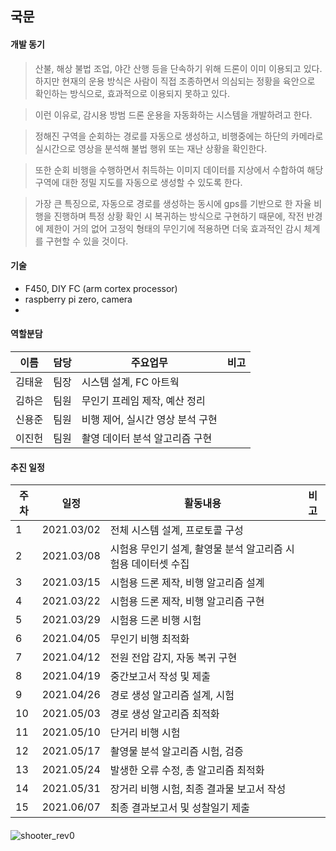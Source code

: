 







## 국문



#### 개발 동기
> 산불, 해상 불법 조업, 야간 산행 등을 단속하기 위해 드론이 이미 이용되고 있다. 하지만 현재의 운용 방식은 사람이 직접 조종하면서 의심되는 정황을 육안으로 확인하는 방식으로, 효과적으로 이용되지 못하고 있다.

>  이런 이유로, 감시용 방범 드론 운용을 자동화하는 시스템을 개발하려고 한다.

> 정해진 구역을 순회하는 경로를 자동으로 생성하고, 비행중에는 하단의 카메라로 실시간으로 영상을 분석해 불법 행위 또는 재난 상황을 확인한다.

> 또한 순회 비행을 수행하면서 취득하는 이미지 데이터를 지상에서 수합하여 해당 구역에 대한 정밀 지도를 자동으로 생성할 수 있도록 한다.

> 가장 큰 특징으로, 자동으로 경로를 생성하는 동시에 gps를 기반으로 한 자율 비행을 진행하며 특정 상황 확인 시 복귀하는 방식으로 구현하기 때문에, 작전 반경에 제한이 거의 없어 고정익 형태의 무인기에 적용하면 더욱 효과적인 감시 체계를 구현할 수 있을 것이다.



#### 기술 
* F450, DIY FC (arm cortex processor)
* raspberry pi zero, camera
* 



#### 역할분담
| 이름 | 담당 | 주요업무 | 비고 |
| - | - | - | - |
| 김태윤 | 팀장 | 시스템 설계, FC 아트웍 | |
| 김하은 | 팀원 | 무인기 프레임 제작, 예산 정리 | |
| 신용준 | 팀원 | 비행 제어, 실시간 영상 분석 구현 | |
| 이진헌 | 팀원 | 촬영 데이터 분석 알고리즘 구현 | |


#### 추진 일정
| 주차 | 일정 | 활동내용 | 비고 |
| - | - | - | -|
| 1 | 2021.03/02 | 전체 시스템 설계, 프로토콜 구성 |
| 2 | 2021.03/08 | 시험용 무인기 설계, 촬영물 분석 알고리즘 시험용 데이터셋 수집
| 3 | 2021.03/15 | 시험용 드론 제작, 비행 알고리즘 설계
| 4 | 2021.03/22 | 시험용 드론 제작, 비행 알고리즘 구현
| 5 | 2021.03/29 | 시험용 드론 비행 시험
| 6 | 2021.04/05 | 무인기 비행 최적화
| 7 | 2021.04/12 | 전원 전압 감지, 자동 복귀 구현
| 8 | 2021.04/19 | 중간보고서 작성 및 제출
| 9 | 2021.04/26 | 경로 생성 알고리즘 설계, 시험
| 10 | 2021.05/03 | 경로 생성 알고리즘 최적화
| 11 | 2021.05/10 | 단거리 비행 시험
| 12 | 2021.05/17 | 촬영물 분석 알고리즘 시험, 검증
| 13 | 2021.05/24 | 발생한 오류 수정, 총 알고리즘 최적화
| 14 | 2021.05/31 | 장거리 비행 시험, 최종 결과물 보고서 작성
| 15 | 2021.06/07 | 최종 결과보고서 및 성찰일기 제출


####
![shooter_rev0](https://user-images.githubusercontent.com/52745064/104879843-f16d2200-59a1-11eb-8994-50cbca7b4714.png)



